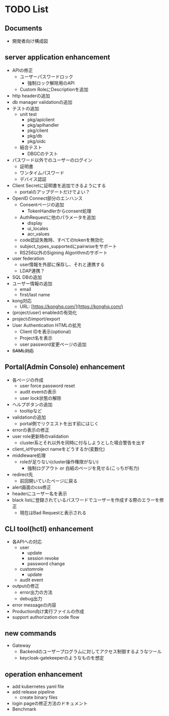 # TODO List

## Documents

- 開発者向け構成図

## server application enhancement

- APIの修正
  - ユーザーパスワードロック
    - 強制ロック解除用のAPI
  - Custom RoleにDescriptionを追加
- http headerの追加
- db manager validationの追加
- テストの追加
  - unit test
    - pkg/apiclient
    - pkg/apihandler
    - pkg/client
    - pkg/db
    - pkg/oidc
  - 結合テスト
    - DBGCのテスト
- パスワード以外でのユーザーのログイン
  - 証明書
  - ワンタイムパスワード
  - デバイス認証
- Client Secretに証明書を追加できるようにする
  - portalのアップデートだけでよい？
- OpenID Connect部分のエンハンス
  - Consentページの追加
    - TokenHandlerからconsent処理
  - AuthRequestに他のパラメータを追加
    - display
    - ui_locales
    - acr_values
  - code認証失敗時、すべてのtokenを無効化
  - subject_types_supportedにpairwiseをサポート
  - RS256以外のSigining Algorithmのサポート
- user federation
  - user情報を外部に保存し、それと連携する
  - LDAP連携？
- SQL DBの追加
- ユーザー情報の追加
  - email
  - first/last name
- kong対応
  - URL: [https://konghq.com/](https://konghq.com/)
- (project/user) enabledの有効化
- projectのimport/export
- User Authentication HTMLの拡充
  - Client IDを表示(optional)
  - Project名を表示
  - user password変更ページの追加
- ~~SAML対応~~

## Portal(Admin Console) enhancement

- 各ページの作成
  - user force password reset
  - audit eventの表示
  - user lock状態の解除
- ヘルプボタンの追加
  - tooltipなど
- validationの追加
  - portal側でリクエストを出す前にはじく
- errorの表示の修正
- user role更新時のvalidation
  - cluster系とそれ以外を同時に付与しようとした場合警告を出す
- client_idやproject nameをどうするか(変数化)
- middleware処理
  - roleが足りない(cluster操作権限がない)
    - 強制ログアウト or 白紙のページを見せる(こっちが有力)
- redirect先
  - 前回開いていたページに戻る
- alert画面のcss修正
- headerにユーザー名を表示
- black listに登録されているパスワードでユーザーを作成する際のエラーを修正
  - 現在はBad Requestと表示される

## CLI tool(hctl) enhancement

- 各APIへの対応
  - user
    - update
    - session revoke
    - password change
  - customrole
    - update
  - audit event
- outputの修正
  - error出力の方法
  - debug出力
- error messageの内容
- Production向け実行ファイルの作成
- support authorization code flow

## new commands

- Gateway
  - Backendのユーザープログラムに対してアクセス制御するようなツール
  - keycloak-gatekeeperのようなものを想定

## operation enhancement

- add kubernetes yaml file
- add release pipeline
  - create binary files
- login pageの修正方法のドキュメント
- Benchmark
